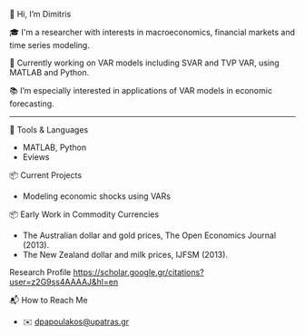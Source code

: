 👋 Hi, I’m Dimitris

🎓 I'm a researcher with interests in macroeconomics, financial markets and time series modeling.

💼 Currently working on VAR models including SVAR and TVP VAR, using MATLAB and Python.  

📚 I’m especially interested in applications of VAR models in economic forecasting.

---

🔧 Tools & Languages
- MATLAB, Python
- Eviews

📦 Current Projects
- Modeling economic shocks using VARs  

📦 Early Work in Commodity Currencies 
- The Australian dollar and gold prices, The Open Economics Journal (2013).
- The New Zealand dollar and milk prices, IJFSM (2013).

Research Profile
https://scholar.google.gr/citations?user=z2G9ss4AAAAJ&hl=en

📬 How to Reach Me
- ✉️ dpapoulakos@upatras.gr  
